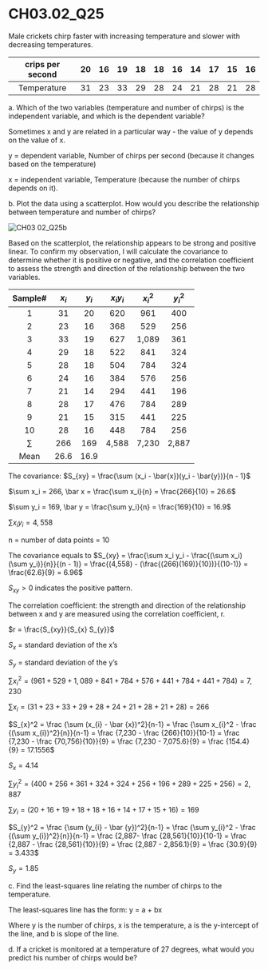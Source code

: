 # CH03.02_Q25 #

Male crickets chirp faster with increasing temperature and slower with decreasing temperatures.

| crips per second | 20 | 16 | 19 | 18 | 18 | 16 | 14 | 17 | 15 | 16 |
|:----------------:|:--:|:--:|:--:|:--:|:--:|:--:|:--:|:--:|:--:|:--:|
| Temperature      | 31 | 23 | 33 | 29 | 28 | 24 | 21 | 28 | 21 | 28 |

a. Which of the two variables (temperature and number of chirps) is the independent variable, and which is the dependent variable?

Sometimes x and y are related in a particular way - the value of y depends on the value of x.

y = dependent variable, Number of chirps per second (because it changes based on the temperature)

x = independent variable, Temperature (because the number of chirps depends on it).


b. Plot the data using a scatterplot. How would you describe the relationship between temperature and number of chirps?

![CH03 02_Q25b](https://github.com/user-attachments/assets/6a6901df-650c-48b3-b30f-adbf287dcf39)

Based on the scatterplot, the relationship appears to be strong and positive linear. To confirm my observation, I will calculate the covariance to determine whether it is positive or negative, and the correlation coefficient to assess the strength and direction of the relationship between the two variables.

| Sample# | $x_{i}$ | $y_{i}$ | $x_{i} y_{i}$ | $x_{i}^2$ | $y_{i}^2$ |
|:-------:|:-------:|:-------:|:-------------:|:---------:|:---------:|
|1        | 31      | 20      | 620           | 961 | 400 |
|2        | 23      | 16      | 368           | 529 | 256 |
|3        | 33      | 19      | 627           | 1,089 | 361 |
|4        | 29      | 18      | 522           | 841 | 324 |
|5        | 28      | 18      | 504           | 784 | 324 |
|6        | 24      | 16      | 384           | 576 | 256 |
|7        | 21      | 14      | 294           | 441 | 196 |
|8        | 28      | 17      | 476           | 784 | 289 |
|9        | 21      | 15      | 315           | 441 | 225 |
|10       | 28      | 16      | 448           | 784 | 256 |
| $\sum$  | 266     | 169     | 4,588         | 7,230 | 2,887 |
| Mean    | 26.6    | 16.9    |               |       |       |

The covariance: $S_{xy} = \frac{\sum (x_i - \bar{x})(y_i - \bar{y})}{n - 1}$

$\sum x_i = 266, \bar x = \frac{\sum x_i}{n} = \frac{266}{10} = 26.6$

$\sum y_i = 169, \bar y = \frac{\sum y_i}{n} = \frac{169}{10} = 16.9$

$\sum x_i y_i = 4,558$

n = number of data points = 10

The covariance equals to $S_{xy} = \frac{\sum x_i y_i - \frac{(\sum x_i)(\sum y_i)}{n}}{(n - 1)} = \frac{(4,558) - (\frac{(266)(169)}{10})}{(10-1)} = \frac{62.6}{9} = 6.96$

$S_{xy} > 0$ indicates the positive pattern.

The correlation coefficient: the strength and direction of the relationship between x and y are measured using the correlation coefficient, r.

$r = \frac{S_{xy}}{S_{x} S_{y}}$

$S_{x}$ = standard deviation of the x’s

$S_{y}$ = standard deviation of the y’s

$\sum x_{i}^2 = (961 + 529 + 1,089 + 841 + 784 + 576 + 441 + 784 + 441 + 784) = 7,230$

$\sum x_{i} = (31 + 23 + 33 + 29 + 28 + 24 + 21 + 28 + 21 + 28) = 266$

$S_{x}^2 = \frac {\sum (x_{i} - \bar {x})^2}{n-1} = \frac {\sum x_{i}^2 - \frac {(\sum x_{i})^2}{n}}{n-1} = \frac {7,230 - \frac {266}{10}}{10-1} = \frac {7,230 - \frac {70,756}{10}}{9} = \frac {7,230 - 7,075.6}{9} = \frac {154.4}{9} = 17.1556$

$S_{x} = 4.14$

$\sum y_{i}^2 = (400 + 256 + 361 + 324 + 324 + 256 + 196 + 289 + 225 + 256) = 2,887$

$\sum y_{i} = (20 + 16 + 19 + 18 + 18 + 16 + 14 + 17 + 15 + 16) = 169$

$S_{y}^2 = \frac {\sum (y_{i} - \bar {y})^2}{n-1} = \frac {\sum y_{i}^2 - \frac {(\sum y_{i})^2}{n}}{n-1} = \frac {2,887- \frac {28,561}{10}}{10-1} = \frac {2,887 - \frac {28,561}{10}}{9} = \frac {2,887 - 2,856.1}{9} = \frac {30.9}{9} = 3.433$

$S_{y} = 1.85$





c. Find the least-squares line relating the number of chirps to the temperature.

The least-squares line has the form: y = a + bx

Where y is the number of chirps, x is the temperature, a is the y-intercept of the line, and b is slope of the line.

d. If a cricket is monitored at a temperature of 27 degrees, what would you predict his number of chirps would be?
